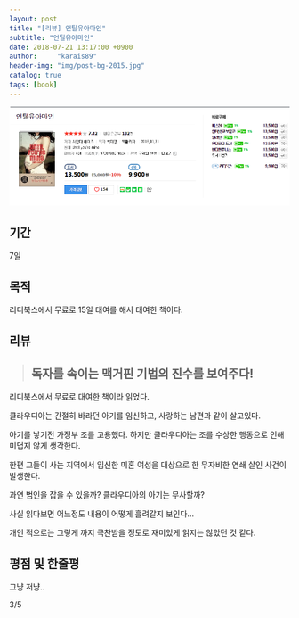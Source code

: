 ```yaml
---
layout: post
title: "[리뷰] 언틸유아마인"
subtitle: "언틸유아마인"
date: 2018-07-21 13:17:00 +0900
author:     "karais89"
header-img: "img/post-bg-2015.jpg"
catalog: true
tags: [book]
---
```


![book image](/img/in-post/book/15.png)

## 기간

7일

## 목적

리디북스에서 무료로 15일 대여를 해서 대여한 책이다.

## 리뷰

> ## 독자를 속이는 맥거핀 기법의 진수를 보여주다!

리디북스에서 무료로 대여한 책이라 읽었다.

클라우디아는 간절히 바라던 아기를 임신하고, 사랑하는 남편과 같이 살고있다.

아기를 낳기전 가정부 조를 고용했다. 하지만 클라우디아는 조를 수상한 행동으로 인해 미덥지 않게 생각한다. 

한편 그들이 사는 지역에서 임신한 미혼 여성을 대상으로 한 무자비한 연쇄 살인 사건이 발생한다.

과연 범인을 잡을 수 있을까? 클라우디아의 아기는 무사할까?

사실 읽다보면 어느정도 내용이 어떻게 흘려갈지 보인다...

개인 적으로는 그렇게 까지 극찬받을 정도로 재미있게 읽지는 않았던 것 같다.

## 평점 및 한줄평

그냥 저냥..

3/5